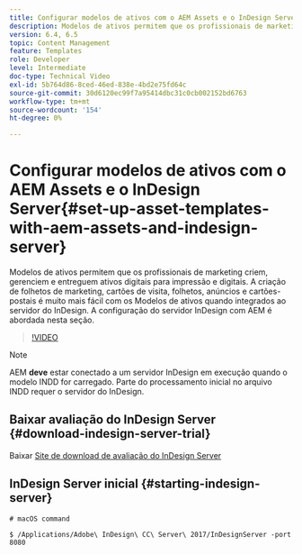 ```yaml
---
title: Configurar modelos de ativos com o AEM Assets e o InDesign Server
description: Modelos de ativos permitem que os profissionais de marketing criem, gerenciem e entreguem ativos digitais para impressão e digitais. A criação de folhetos de marketing, cartões de visita, folhetos, anúncios e cartões-postais é muito mais fácil com os Modelos de ativos quando integrados ao servidor do InDesign. A configuração do servidor InDesign com AEM é abordada nesta seção.
version: 6.4, 6.5
topic: Content Management
feature: Templates
role: Developer
level: Intermediate
doc-type: Technical Video
exl-id: 5b764d86-8ced-46ed-838e-4bd2e75fd64c
source-git-commit: 30d6120ec99f7a95414dbc31c0cb002152bd6763
workflow-type: tm+mt
source-wordcount: '154'
ht-degree: 0%

---
```


# Configurar modelos de ativos com o AEM Assets e o InDesign Server{#set-up-asset-templates-with-aem-assets-and-indesign-server}

Modelos de ativos permitem que os profissionais de marketing criem, gerenciem e entreguem ativos digitais para impressão e digitais. A criação de folhetos de marketing, cartões de visita, folhetos, anúncios e cartões-postais é muito mais fácil com os Modelos de ativos quando integrados ao servidor do InDesign. A configuração do servidor InDesign com AEM é abordada nesta seção.

>[!VIDEO](https://video.tv.adobe.com/v/17069?quality=12&learn=on)

>[!NOTE]
>
>AEM **deve** estar conectado a um servidor InDesign em execução quando o modelo INDD for carregado. Parte do processamento inicial no arquivo INDD requer o servidor do InDesign.

## Baixar avaliação do InDesign Server {#download-indesign-server-trial}

Baixar [Site de download de avaliação do InDesign Server](https://www.adobeprerelease.com/)

## InDesign Server inicial {#starting-indesign-server}

```shell
# macOS command

$ /Applications/Adobe\ InDesign\ CC\ Server\ 2017/InDesignServer -port 8080
```
